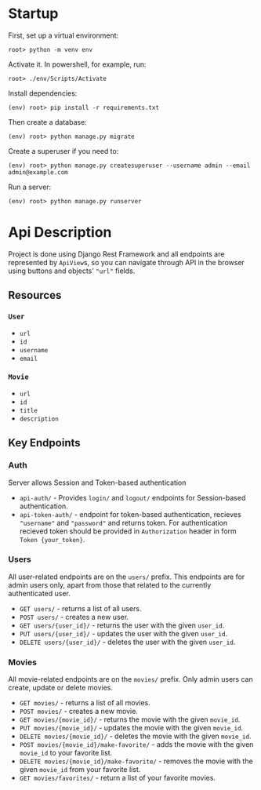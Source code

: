 # Startup
First, set up a virtual environment:
```
root> python -m venv env
```
Activate it. In powershell, for example, run:
```
root> ./env/Scripts/Activate
```
Install dependencies:
```
(env) root> pip install -r requirements.txt
```
Then create a database:
```
(env) root> python manage.py migrate
```
Create a superuser if you need to:
```
(env) root> python manage.py createsuperuser --username admin --email admin@example.com
```
Run a server:
```
(env) root> python manage.py runserver
```
# Api Description
Project is done using Django Rest Framework and all endpoints are represented by `ApiView`s, so you can navigate through API in the browser using buttons and objects' `"url"` fields.
## Resources
### `User`
- `url`
- `id`
- `username`
- `email`
### `Movie`
- `url`
- `id`
- `title`
- `description`

## Key Endpoints
### Auth
Server allows Session and Token-based authentication
- `api-auth/` - Provides `login/` and `logout/` endpoints for Session-based authentication.
- `api-token-auth/` - endpoint for token-based authentication, recieves `"username"` and `"password"` and returns token. For authentication recieved token should be provided in `Authorization` header in form `Token {your_token}`.
### Users
All user-related endpoints are on the `users/` prefix. This endpoints are for admin users only, apart from those that related to the currently authenticated user.
- `GET users/` - returns a list of all users. 
- `POST users/` - creates a new user.
- `GET users/{user_id}/` - returns the user with the given `user_id`.
- `PUT users/{user_id}/` - updates the user with the given `user_id`.
- `DELETE users/{user_id}/` - deletes the user with the given `user_id`.
### Movies
All movie-related endpoints are on the `movies/` prefix. Only admin users can create, update or delete movies.
- `GET movies/` - returns a list of all movies. 
- `POST movies/` - creates a new movie.
- `GET movies/{movie_id}/` - returns the movie with the given `movie_id`.
- `PUT movies/{movie_id}/` - updates the movie with the given `movie_id`.
- `DELETE movies/{movie_id}/` - deletes the movie with the given `movie_id`.
- `POST movies/{movie_id}/make-favorite/` - adds the movie with the given `movie_id` to your favorite list.
- `DELETE movies/{movie_id}/make-favorite/` - removes the movie with the given `movie_id` from your favorite list.
- `GET movies/favorites/` - return a list of your favorite movies.